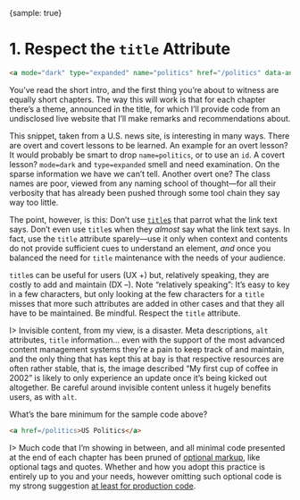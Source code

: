 {sample: true}
# 1. Respect the `title` Attribute

```html
<a mode="dark" type="expanded" name="politics" href="/politics" data-analytics="header_expanded-nav" title="visit the US Politics section" class="nav-linksstyles__Link-sc-1tike8v-0 nav-linksstyles__SectionLink-sc-1tike8v-4 bwVECJ">US Politics</a>
```

You’ve read the short intro, and the first thing you’re about to witness are equally short chapters. The way this will work is that for each chapter there’s a theme, announced in the title, for which I’ll provide code from an undisclosed live website that I’ll make remarks and recommendations about.

This snippet, taken from a U.S. news site, is interesting in many ways. There are overt and covert lessons to be learned. An example for an overt lesson? It would probably be smart to drop `name=politics`, or to use an `id`. A covert lesson? `mode=dark` and `type=expanded` smell and need examination. On the sparse information we have we can’t tell. Another overt one? The class names are poor, viewed from any naming school of thought—for all their verbosity that has already been pushed through some tool chain they say way too little.

The point, however, is this: Don’t use [`title`s](https://html.spec.whatwg.org/multipage/dom.html#the-title-attribute) that parrot what the link text says. Don’t even use `title`s when they _almost_ say what the link text says. In fact, use the `title` attribute sparely—use it only when context and contents do not provide sufficient cues to understand an element, _and_ once you balanced the need for `title` maintenance with the needs of your audience.

`title`s can be useful for users (UX +) but, relatively speaking, they are costly to add and maintain (DX –). Note “relatively speaking”: It’s easy to key in a few characters, but only looking at the few characters for a `title` misses that more such attributes are added in other cases and that they all have to be maintained. Be mindful. Respect the `title` attribute.

I> Invisible content, from my view, is a disaster. Meta descriptions, `alt` attributes, `title` information… even with the support of the most advanced content management systems they’re a pain to keep track of and maintain, and the only thing that has kept this at bay is that respective resources are often rather stable, that is, the image described “My first cup of coffee in 2002” is likely to only experience an update once it’s being kicked out altogether. Be careful around invisible content unless it hugely benefits users, as with `alt`. 

What’s the bare minimum for the sample code above?

```html
<a href=/politics>US Politics</a>
```

I> Much code that I’m showing in between, and all minimal code presented at the end of each chapter has been pruned of [optional markup](https://meiert.com/en/blog/optional-html/), like optional tags and quotes. Whether and how you adopt this practice is entirely up to you and your needs, however omitting such optional code is my strong suggestion [at least for production code](https://meiert.com/en/blog/html-performance/).